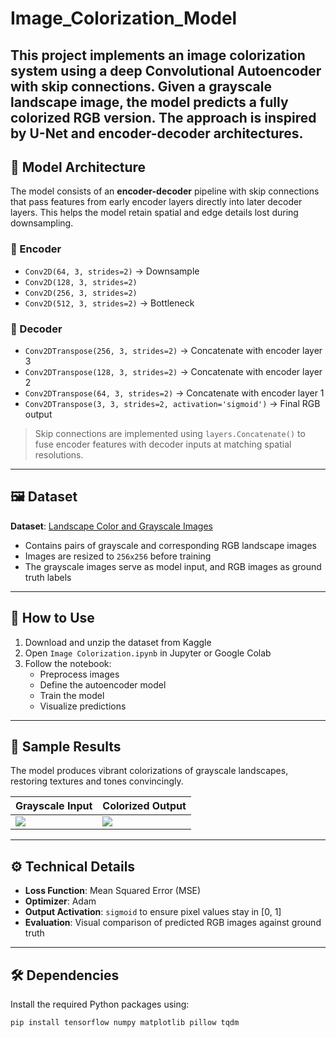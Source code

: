 # Image_Colorization_Model
This project implements an **image colorization system** using a deep **Convolutional Autoencoder with skip connections**. Given a grayscale landscape image, the model predicts a fully colorized RGB version. The approach is inspired by U-Net and encoder-decoder architectures.
---

## 🧠 Model Architecture

The model consists of an **encoder-decoder** pipeline with skip connections that pass features from early encoder layers directly into later decoder layers. This helps the model retain spatial and edge details lost during downsampling.

### 🔹 Encoder

- `Conv2D(64, 3, strides=2)` → Downsample
- `Conv2D(128, 3, strides=2)`
- `Conv2D(256, 3, strides=2)`
- `Conv2D(512, 3, strides=2)` → Bottleneck

### 🔹 Decoder

- `Conv2DTranspose(256, 3, strides=2)` → Concatenate with encoder layer 3
- `Conv2DTranspose(128, 3, strides=2)` → Concatenate with encoder layer 2
- `Conv2DTranspose(64, 3, strides=2)` → Concatenate with encoder layer 1
- `Conv2DTranspose(3, 3, strides=2, activation='sigmoid')` → Final RGB output

> Skip connections are implemented using `layers.Concatenate()` to fuse encoder features with decoder inputs at matching spatial resolutions.

---

## 🖼️ Dataset

**Dataset**: [Landscape Color and Grayscale Images](https://www.kaggle.com/datasets/fuadhasan/landscape-image-colorization)

- Contains pairs of grayscale and corresponding RGB landscape images
- Images are resized to `256x256` before training
- The grayscale images serve as model input, and RGB images as ground truth labels

---

## 🚀 How to Use

1. Download and unzip the dataset from Kaggle
2. Open `Image Colorization.ipynb` in Jupyter or Google Colab
3. Follow the notebook:
   - Preprocess images
   - Define the autoencoder model
   - Train the model
   - Visualize predictions

---

## 🧪 Sample Results

The model produces vibrant colorizations of grayscale landscapes, restoring textures and tones convincingly.

| Grayscale Input | Colorized Output |
|------------------|-------------------|
| ![](examples/input.png) | ![](examples/output.png) |

---

## ⚙️ Technical Details

- **Loss Function**: Mean Squared Error (MSE)
- **Optimizer**: Adam
- **Output Activation**: `sigmoid` to ensure pixel values stay in [0, 1]
- **Evaluation**: Visual comparison of predicted RGB images against ground truth

---

## 🛠️ Dependencies

Install the required Python packages using:

```bash
pip install tensorflow numpy matplotlib pillow tqdm

